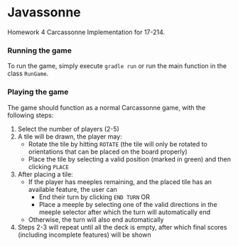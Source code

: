 # Javassonne
Homework 4 Carcassonne Implementation for 17-214.

### Running the game
To run the game, simply execute `gradle run` or run the main function in the class `RunGame`.

### Playing the game
The game should function as a normal Carcassonne game, with the following steps:
1. Select the number of players (2-5)
2. A tile will be drawn, the player may:
    - Rotate the tile by hitting `ROTATE` (the tile will only be rotated to orientations
    that can be placed on the board properly)
    - Place the tile by selecting a valid position (marked in green) and then clicking
    `PLACE`
3. After placing a tile:
    - If the player has meeples remaining, and the placed tile has an available feature,
    the user
  can
      - End their turn by clicking `END TURN` OR
      - Place a meeple by selecting one of the valid directions in the meeple selector
      after which
  the turn will automatically end
    - Otherwise, the turn will also end automatically
4. Steps 2-3 will repeat until all the deck is empty, after which final scores
(including incomplete features) will be shown